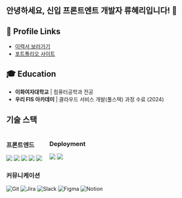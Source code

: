 ## 안녕하세요, 신입 프론트엔트 개발자 류혜리입니다! 👋


## 📌 Profile Links
- [이력서 보러가기](https://www.rallit.com/hub/resumes/1167882)
- [포트폴리오 사이트](https://hyeri-front-portfolio.vercel.app/)

  
## 🎓 Education
- **이화여자대학교** | 컴퓨터공학과 전공
- **우리 FIS 아카데미** | 클라우드 서비스 개발(풀스택) 과정 수료 (2024)

## 기술 스택
<div style="display: flex; gap: 20px;">
  <div>
    <h3>프론트엔드</h3>
    <div>
      <img src="https://img.shields.io/badge/React-61DAFB?style=flat-square&logo=react&logoColor=black" />
      <img src="https://img.shields.io/badge/Next.js-000000?style=flat-square&logo=next.js&logoColor=white" />
      <img src="https://img.shields.io/badge/JavaScript-F7DF1E?style=flat-square&logo=javascript&logoColor=black" />
      <img src="https://img.shields.io/badge/TypeScript-3178C6?style=flat-square&logo=typescript&logoColor=white" />
      <img src="https://img.shields.io/badge/CSS_Modules-000000?style=flat-square&logo=css3&logoColor=white" />
    </div>
  </div>
  <div>
    <h3>Deployment</h3>
    <div>
      <img src="https://img.shields.io/badge/Vercel-000000?style=flat-square&logo=vercel&logoColor=white" />
      <img src="https://img.shields.io/badge/AWS-232F3E?style=flat-square&logo=amazon-aws&logoColor=white" />
    </div>
  </div>
</div>


### 커뮤니케이션
![Git](https://img.shields.io/badge/Git-F05032?style=flat-square&logo=Git&logoColor=white)
![Jira](https://img.shields.io/badge/Jira-0052CC?style=flat-square&logo=jira&logoColor=white)
![Slack](https://img.shields.io/badge/Slack-4A154B?style=flat-square&logo=slack&logoColor=white)
![Figma](https://img.shields.io/badge/Figma-F24E1E?style=flat-square&logo=figma&logoColor=white)
![Notion](https://img.shields.io/badge/Notion-000000?style=flat-square&logo=notion&logoColor=white)
